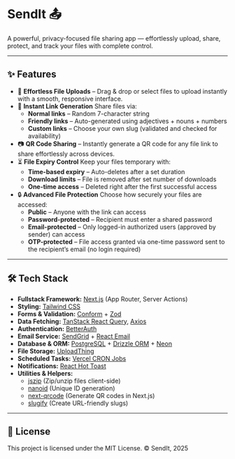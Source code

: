 # SendIt 📤
A powerful, privacy-focused file sharing app — effortlessly upload, share, protect, and track your files with complete control.

---

## ✨ Features
- 📁 **Effortless File Uploads** –   Drag & drop or select files to upload instantly with a smooth, responsive interface.
- 🔗 **Instant Link Generation**
  Share files via:
  - **Normal links** – Random 7-character string
  - **Friendly links** – Auto-generated using adjectives + nouns + numbers
  - **Custom links** – Choose your own slug (validated and checked for availability)
- 📷 **QR Code Sharing** –   Instantly generate a QR code for any file link to share effortlessly across devices.
- ⏳ **File Expiry Control**
  Keep your files temporary with:
  - **Time-based expiry** – Auto-deletes after a set duration
  - **Download limits** – File is removed after set number of downloads
  - **One-time access** – Deleted right after the first successful access
- 🔒 **Advanced File Protection**
  Choose how securely your files are accessed:
  - **Public** – Anyone with the link can access
  - **Password-protected** – Recipient must enter a shared password
  - **Email-protected** – Only logged-in authorized users (approved by sender) can access
  - **OTP-protected** – File access granted via one-time password sent to the recipient’s email (no login required)

---

## 🛠️ Tech Stack
- **Fullstack Framework:** [Next.js](https://nextjs.org/) (App Router, Server Actions)
- **Styling:** [Tailwind CSS](https://tailwindcss.com/)
- **Forms & Validation:** [Conform](https://conform.guide/) + [Zod](https://zod.dev/)
- **Data Fetching:** [TanStack React Query](https://tanstack.com/query/latest), [Axios](https://axios-http.com/)
- **Authentication:** [BetterAuth](https://www.better-auth.com/)
- **Email Service:** [SendGrid](https://sendgrid.com/) + [React Email](https://react.email/)
- **Database & ORM:** [PostgreSQL](https://www.postgresql.org/) + [Drizzle ORM](https://orm.drizzle.team/) + [Neon](https://neon.tech/)
- **File Storage:** [UploadThing](https://uploadthing.com/)
- **Scheduled Tasks:** [Vercel CRON Jobs](https://vercel.com/docs/cron-jobs)
- **Notifications:** [React Hot Toast](https://react-hot-toast.com/)
- **Utilities & Helpers:**
  - [jszip](https://stuk.github.io/jszip/) (Zip/unzip files client-side)
  - [nanoid](https://zelark.github.io/nano-id-cc/) (Unique ID generation)
  - [next-qrcode](https://next-qrcode.js.org) (Generate QR codes in Next.js)
  - [slugify](https://github.com/simov/slugify) (Create URL-friendly slugs)

---

## 📝 License
This project is licensed under the MIT License.
© SendIt, 2025
